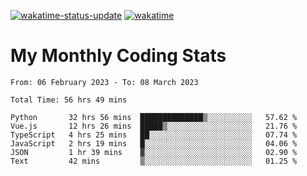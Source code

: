 [![wakatime-status-update](https://github.com/noopurphalak/noopurphalak/workflows/wakatime-status-update/badge.svg)](https://github.com/noopurphalak/noopurphalak/actions/workflows/main.yml)
[![wakatime](https://wakatime.com/badge/user/80ace140-ef40-4fdd-b8ed-f3be3d2e1aea.svg)](https://wakatime.com/@80ace140-ef40-4fdd-b8ed-f3be3d2e1aea)

# My Monthly Coding Stats

<!--START_SECTION:waka-->

```text
From: 06 February 2023 - To: 08 March 2023

Total Time: 56 hrs 49 mins

Python       32 hrs 56 mins  ██████████████▒░░░░░░░░░░   57.62 %
Vue.js       12 hrs 26 mins  █████▒░░░░░░░░░░░░░░░░░░░   21.76 %
TypeScript   4 hrs 25 mins   ██░░░░░░░░░░░░░░░░░░░░░░░   07.74 %
JavaScript   2 hrs 19 mins   █░░░░░░░░░░░░░░░░░░░░░░░░   04.06 %
JSON         1 hr 39 mins    ▓░░░░░░░░░░░░░░░░░░░░░░░░   02.90 %
Text         42 mins         ▒░░░░░░░░░░░░░░░░░░░░░░░░   01.25 %
```

<!--END_SECTION:waka-->
